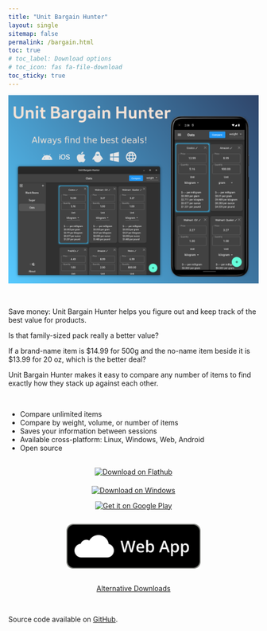 ```yaml
---
title: "Unit Bargain Hunter"
layout: single
sitemap: false
permalink: /bargain.html
toc: true
# toc_label: Download options
# toc_icon: fas fa-file-download
toc_sticky: true
---
```


![](https://raw.githubusercontent.com/Merrit/unit_bargain_hunter/main/assets/images/promo/promo.png)

<br>


Save money: Unit Bargain Hunter helps you figure out and keep track of the best value for products.

Is that family-sized pack really a better value?

If a brand-name item is $14.99 for 500g and the no-name item beside it is $13.99 for 20 oz, which is the better deal?

Unit Bargain Hunter makes it easy to compare any number of items to find exactly how they stack up against each other.


<br>


- Compare unlimited items
- Compare by weight, volume, or number of items
- Saves your information between sessions
- Available cross-platform: Linux, Windows, Web, Android
- Open source


<br>


<div style="display: flex; flex-direction: column; align-items: center;">
<a href='https://flathub.org/apps/details/codes.merritt.bargain'>
<img width="270" 
    alt='Download on Flathub' 
    src='https://flathub.org/assets/badges/flathub-badge-en.png'/>
</a>

<a href='https://apps.microsoft.com/store/detail/unit-bargain-hunter/9NR01KJ9MV6V'>
<img width="270" 
    style="margin-top:20px" 
    alt='Download on Windows' 
    src='https://getbadgecdn.azureedge.net/images/English_L.png'/>
</a>

<a
href='https://play.google.com/store/apps/details?id=codes.merritt.bargain'>
<img width="310"
    alt='Get it on Google Play' 
    src='https://play.google.com/intl/en_us/badges/static/images/badges/en_badge_web_generic.png'/>
</a>

<a
href='https://bargain.merritt.codes'>
<img width="270"
    alt='Web App' 
    src='https://raw.githubusercontent.com/Merrit/merrit.github.io/main/assets/images/web-app-badge.png'/>
</a>

[Alternative Downloads](https://github.com/Merrit/unit_bargain_hunter/releases/latest)
</div>


<br>


Source code available on [GitHub](https://github.com/Merrit/unit_bargain_hunter).


<div class="medium-area-spacer"></div>
